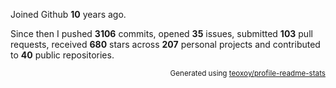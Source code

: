 Joined Github **10** years ago.

Since then I pushed **3106** commits, opened **35** issues, submitted **103** pull requests, received **680** stars across **207** personal projects and contributed to **40** public repositories.

<p align="right"><sub>Generated using <a href="https://github.com/marketplace/actions/profile-readme-stats">teoxoy/profile-readme-stats</a></sub></p>
